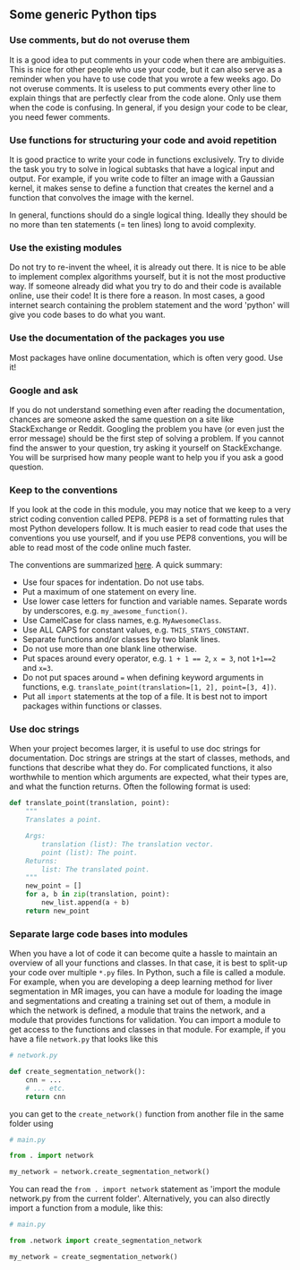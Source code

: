 ## Some generic Python tips

### Use comments, but do not overuse them

It is a good idea to put comments in your code when there are ambiguities. This is nice for other people who use your code, but it can also serve as a reminder when you have to use code that you wrote a few weeks ago. Do not overuse comments. It is useless to put comments every other line to explain things that are perfectly clear from the code alone. Only use them when the code is confusing. In general, if you design your code to be clear, you need fewer comments.

### Use functions for structuring your code and avoid repetition

It is good practice to write your code in functions exclusively. Try to divide the task you try to solve in logical subtasks that have a logical input and output. For example, if you write code to filter an image with a Gaussian kernel, it makes sense to define a function that creates the kernel and a function that convolves the image with the kernel.

In general, functions should do a single logical thing. Ideally they should be no more than ten statements (= ten lines) long to avoid complexity.

### Use the existing modules

Do not try to re-invent the wheel, it is already out there. It is nice to be able to implement complex algorithms yourself, but it is not the most productive way. If someone already did what you try to do and their code is available online, use their code! It is there fore a reason. In most cases, a good internet search containing the problem statement and the word 'python' will give you code bases to do what you want.

### Use the documentation of the packages you use

Most packages have online documentation, which is often very good. Use it!

### Google and ask

If you do not understand something even after reading the documentation, chances are someone asked the same question on a site like StackExchange or Reddit. Googling the problem you have (or even just the error message) should be the first step of solving a problem. If you cannot find the answer to your question, try asking it yourself on StackExchange. You will be surprised how many people want to help you if you ask a good question.

### Keep to the conventions

If you look at the code in this module, you may notice that we keep to a very strict coding convention called PEP8. PEP8 is a set of formatting rules that most Python developers follow. It is much easier to read code that uses the conventions you use yourself, and if you use PEP8 conventions, you will be able to read most of the code online much faster.

The conventions are summarized [here](https://www.python.org/dev/peps/pep-0008/). A quick summary:

* Use four spaces for indentation. Do not use tabs.
* Put a maximum of one statement on every line.
* Use lower case letters for function and variable names. Separate words by underscores, e.g. `my_awesome_function()`.
* Use CamelCase for class names, e.g. `MyAwesomeClass`.
* Use ALL CAPS for constant values, e.g. `THIS_STAYS_CONSTANT`.
* Separate functions and/or classes by two blank lines.
* Do not use more than one blank line otherwise.
* Put spaces around every operator, e.g. `1 + 1 == 2`, `x = 3`, not `1+1==2` and `x=3`.
* Do not put spaces around `=` when defining keyword arguments in functions, e.g. `translate_point(translation=[1, 2], point=[3, 4])`.
* Put all `import` statements at the top of a file. It is best not to import packages within functions or classes.

### Use doc strings

When your project becomes larger, it is useful to use doc strings for documentation. Doc strings are strings at the start of classes, methods, and functions that describe what they do. For complicated functions, it also worthwhile to mention which arguments are expected, what their types are, and what the function returns. Often the following format is used:

```python
def translate_point(translation, point):
    """
    Translates a point.

    Args:
        translation (list): The translation vector.
        point (list): The point.
    Returns:
        list: The translated point.
    """
    new_point = []
    for a, b in zip(translation, point):
        new_list.append(a + b)
    return new_point
```

### Separate large code bases into modules

When you have a lot of code it can become quite a hassle to maintain an overview of all your functions and classes. In that case, it is best to split-up your code over multiple `*.py` files. In Python, such a file is called a module. For example, when you are developing a deep learning method for liver segmentation in MR images, you can have a module for loading the image and segmentations and creating a training set out of them, a module in which the network is defined, a module that trains the network, and a module that provides functions for validation. You can import a module to get access to the functions and classes in that module. For example, if you have a file `network.py` that looks like this

```python
# network.py

def create_segmentation_network():
    cnn = ...
    # ... etc.
    return cnn
```

you can get to the `create_network()` function from another file in the same folder using

```python
# main.py

from . import network

my_network = network.create_segmentation_network()
```

You can read the `from . import network` statement as 'import the module network.py from the current folder'. Alternatively, you can also directly import a function from a module, like this:

```python
# main.py

from .network import create_segmentation_network

my_network = create_segmentation_network()
```

